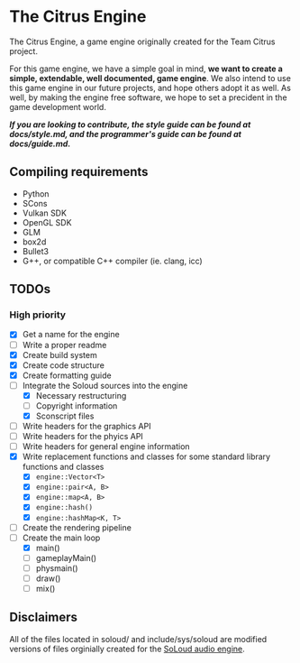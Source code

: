 # The Citrus Engine

The Citrus Engine, a game engine originally created for the Team Citrus project.

For this game engine, we have a simple goal in mind, **we want to create a simple, extendable, well documented, game engine**.
We also intend to use this game engine in our future projects, and hope others adopt it as well.
As well, by making the engine free software, we hope to set a precident in the game development world.

***If you are looking to contribute, the style guide can be found at docs/style.md, and the programmer's guide can be found at docs/guide.md.***

## Compiling requirements

- Python
- SCons
- Vulkan SDK
- OpenGL SDK
- GLM
- box2d
- Bullet3
- G++, or compatible C++ compiler (ie. clang, icc)

## TODOs

### High priority

- [x] Get a name for the engine
- [ ] Write a proper readme
- [x] Create build system
- [x] Create code structure
- [x] Create formatting guide
- [ ] Integrate the Soloud sources into the engine
  - [x] Necessary restructuring
  - [ ] Copyright information
  - [x] Sconscript files
- [ ] Write headers for the graphics API
- [ ] Write headers for the phyics API
- [ ] Write headers for general engine information
- [x] Write replacement functions and classes for some standard library functions and classes
  - [x] `engine::Vector<T>`
  - [x] `engine::pair<A, B>`
  - [x] `engine::map<A, B>`
  - [x] `engine::hash()`
  - [x] `engine::hashMap<K, T>`
- [ ] Create the rendering pipeline
- [ ] Create the main loop
  - [x] main()
  - [ ] gameplayMain()
  - [ ] physmain()
  - [ ] draw()
  - [ ] mix()

## Disclaimers

All of the files located in soloud/ and include/sys/soloud are modified versions of files orginially created for the [SoLoud audio engine](https://github.com/jarikomppa/soloud).